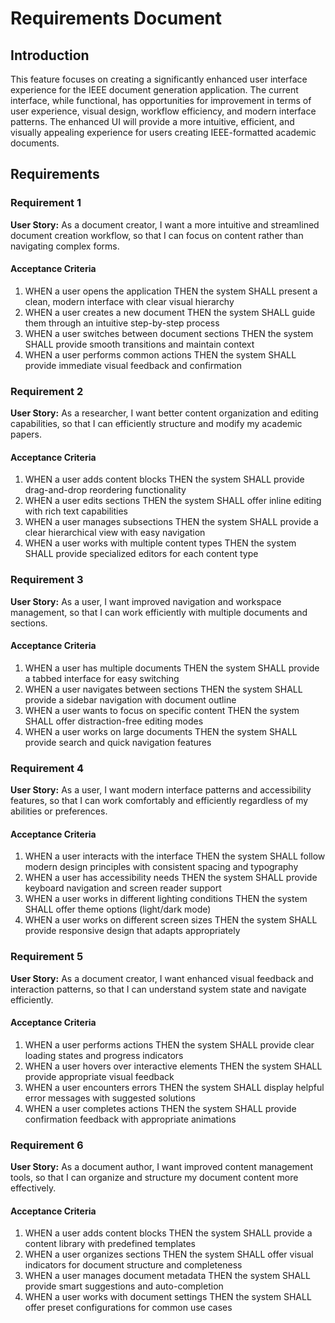 # Requirements Document

## Introduction

This feature focuses on creating a significantly enhanced user interface experience for the IEEE document generation application. The current interface, while functional, has opportunities for improvement in terms of user experience, visual design, workflow efficiency, and modern interface patterns. The enhanced UI will provide a more intuitive, efficient, and visually appealing experience for users creating IEEE-formatted academic documents.

## Requirements

### Requirement 1

**User Story:** As a document creator, I want a more intuitive and streamlined document creation workflow, so that I can focus on content rather than navigating complex forms.

#### Acceptance Criteria

1. WHEN a user opens the application THEN the system SHALL present a clean, modern interface with clear visual hierarchy
2. WHEN a user creates a new document THEN the system SHALL guide them through an intuitive step-by-step process
3. WHEN a user switches between document sections THEN the system SHALL provide smooth transitions and maintain context
4. WHEN a user performs common actions THEN the system SHALL provide immediate visual feedback and confirmation

### Requirement 2

**User Story:** As a researcher, I want better content organization and editing capabilities, so that I can efficiently structure and modify my academic papers.

#### Acceptance Criteria

1. WHEN a user adds content blocks THEN the system SHALL provide drag-and-drop reordering functionality
2. WHEN a user edits sections THEN the system SHALL offer inline editing with rich text capabilities
3. WHEN a user manages subsections THEN the system SHALL provide a clear hierarchical view with easy navigation
4. WHEN a user works with multiple content types THEN the system SHALL provide specialized editors for each content type

### Requirement 3

**User Story:** As a user, I want improved navigation and workspace management, so that I can work efficiently with multiple documents and sections.

#### Acceptance Criteria

1. WHEN a user has multiple documents THEN the system SHALL provide a tabbed interface for easy switching
2. WHEN a user navigates between sections THEN the system SHALL provide a sidebar navigation with document outline
3. WHEN a user wants to focus on specific content THEN the system SHALL offer distraction-free editing modes
4. WHEN a user works on large documents THEN the system SHALL provide search and quick navigation features

### Requirement 4

**User Story:** As a user, I want modern interface patterns and accessibility features, so that I can work comfortably and efficiently regardless of my abilities or preferences.

#### Acceptance Criteria

1. WHEN a user interacts with the interface THEN the system SHALL follow modern design principles with consistent spacing and typography
2. WHEN a user has accessibility needs THEN the system SHALL provide keyboard navigation and screen reader support
3. WHEN a user works in different lighting conditions THEN the system SHALL offer theme options (light/dark mode)
4. WHEN a user works on different screen sizes THEN the system SHALL provide responsive design that adapts appropriately

### Requirement 5

**User Story:** As a document creator, I want enhanced visual feedback and interaction patterns, so that I can understand system state and navigate efficiently.

#### Acceptance Criteria

1. WHEN a user performs actions THEN the system SHALL provide clear loading states and progress indicators
2. WHEN a user hovers over interactive elements THEN the system SHALL provide appropriate visual feedback
3. WHEN a user encounters errors THEN the system SHALL display helpful error messages with suggested solutions
4. WHEN a user completes actions THEN the system SHALL provide confirmation feedback with appropriate animations

### Requirement 6

**User Story:** As a document author, I want improved content management tools, so that I can organize and structure my document content more effectively.

#### Acceptance Criteria

1. WHEN a user adds content blocks THEN the system SHALL provide a content library with predefined templates
2. WHEN a user organizes sections THEN the system SHALL offer visual indicators for document structure and completeness
3. WHEN a user manages document metadata THEN the system SHALL provide smart suggestions and auto-completion
4. WHEN a user works with document settings THEN the system SHALL offer preset configurations for common use cases